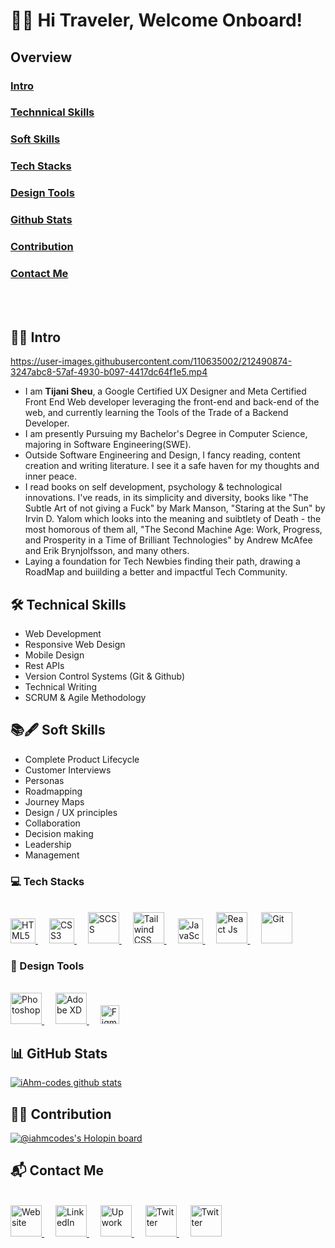 # 👨‍✈️ Hi Traveler, Welcome Onboard!
## Overview 
### [Intro](https://github.com/iAhm-codes/iAhm-codes/edit/main/README.md#%EF%B8%8F-intro)
### [Technnical Skills](https://github.com/iAhm-codes/iAhm-codes/edit/main/README.md#-technical-skills)
### [Soft Skills](https://github.com/iAhm-codes/iAhm-codes/edit/main/README.md#-soft-skills)
### [Tech Stacks](https://github.com/iAhm-codes/iAhm-codes/edit/main/README.md#-tech-stacks)
### [Design Tools](https://github.com/iAhm-codes/iAhm-codes/edit/main/README.md#-design-tools)
### [Github Stats](https://github.com/iAhm-codes/iAhm-codes/edit/main/README.md#-github-stats)
### [Contribution](https://github.com/iAhm-codes/iAhm-codes/edit/main/README.md#-contribution)
### [Contact Me](https://github.com/iAhm-codes/iAhm-codes/edit/main/README.md#-contact-me)
<br>
<br>

## 👷‍♂️ Intro

https://user-images.githubusercontent.com/110635002/212490874-3247abc8-57af-4930-b097-4417dc64f1e5.mp4

- I am **Tijani Sheu**, a Google Certified UX Designer and Meta Certified Front End Web developer leveraging the front-end and back-end of the web, and currently learning the Tools of the Trade of a Backend Developer.
- I am presently Pursuing my Bachelor's Degree in Computer Science, majoring in Software Engineering(SWE).
- Outside Software Engineering and Design, I fancy reading, content creation and writing literature. I see it a safe haven for my thoughts and inner peace.
- I read books on self development, psychology & technological innovations. I've reads, in its simplicity and diversity, books like "The Subtle Art of not giving a Fuck" by Mark Manson, "Staring at the Sun" by Irvin D. Yalom which looks into the meaning and suibtlety of Death - the most homorous of them all, "The Second Machine Age: Work, Progress, and Prosperity in a Time of Brilliant Technologies" by Andrew McAfee and Erik Brynjolfsson, and many others.
- Laying a foundation for Tech Newbies finding their path, drawing a RoadMap and buiilding a better and impactful Tech Community. 

## 🛠 Technical Skills

- Web Development
- Responsive Web Design
- Mobile Design
- Rest APIs
- Version Control Systems (Git & Github)
- Technical Writing
- SCRUM & Agile Methodology

## 📚🖋 Soft Skills
- Complete Product Lifecycle
- Customer Interviews
- Personas
- Roadmapping
- Journey Maps
- Design / UX principles
- Collaboration
- Decision making
- Leadership
- Management

### 💻 Tech Stacks
<br>
<a href="https://www.w3.org/TR/html5/">
  <img src="https://user-images.githubusercontent.com/110635002/212481330-1665da36-786f-4b1f-9274-0ad47a9ad1e1.png" alt="HTML5" width="40" height="auto">
</a>
&emsp;
<a href="https://www.w3.org/TR/CSS/">
  <img src="https://user-images.githubusercontent.com/110635002/212481424-58c4568a-428f-4c22-922a-5812474803b6.png" alt="CSS3" width="40" height="auto">
</a>
&emsp;
<a href="https://sass-lang.com/">
  <img src="https://user-images.githubusercontent.com/110635002/212481448-27f9436f-05f9-46f8-8005-c3f08ad7afe2.png" alt="SCSS" width="50" height="auto">
</a>
&emsp;
<a href="https://tailwindcss.com/">
  <img src="https://user-images.githubusercontent.com/110635002/212481476-1013b4cb-a201-42f5-a1d1-05c18487b69f.png" alt="Tailwind CSS" width="50" height="auto">
</a>
&emsp;
<a href="https://developer.mozilla.org/en-US/docs/Web/JavaScript/">
  <img src="https://user-images.githubusercontent.com/110635002/212481579-6386d75a-dc45-43dd-9abf-4378402b5cc7.png" alt="JavaScript" width="40" height="auto">
</a>
&emsp;
<a href="https://reactjs.org/">
  <img src="https://user-images.githubusercontent.com/110635002/212481505-5cbf2f8f-c273-4e66-9a3a-37509bc57b95.png" alt="React Js" width="50" height="auto">
</a>
&emsp;
<a href="https://git-scm.com/">
  <img src="https://user-images.githubusercontent.com/110635002/212484464-3364eeed-e9b1-437e-ac1c-7f91754074fe.png" alt="Git" width="50" height="auto">
</a>

### 🎨 Design Tools
<br>
<a href="https://www.adobe.com/">
  <img src="https://user-images.githubusercontent.com/110635002/212484834-ece6a7f9-27e8-4e5f-aea1-f148530d5b50.png" alt="Photoshop" width="50" height="auto">
</a>
&emsp;
<a href="https://www.adobe.com/">
  <img src="https://user-images.githubusercontent.com/110635002/212485088-2f7135cf-9ff9-4ce7-bbd0-d42bbf61e998.png" alt="Adobe XD" width="50" height="auto">
</a>
&emsp;
<a href="https://www.figma.com/">
  <img src="https://user-images.githubusercontent.com/110635002/212485203-29499c65-e805-474b-b1da-c5fbb6abb7cb.png" alt="Figma" width="30" height="auto">
</a>

## 📊 GitHub Stats

[![iAhm-codes github stats](https://github-readme-stats.vercel.app/api?username=iahm-codes&count_private=true&show_icons=true&theme=radical)](https://github.com/iAhm-codes/github-readme-stats)

## 👨‍💻 Contribution

[![@iahmcodes's Holopin board](https://holopin.me/iahmcodes)](https://holopin.io/@iahmcodes)

## 📬 Contact Me
<br>
<a href="https://ahmaddev.netlify.app/">
  <img src="https://user-images.githubusercontent.com/110635002/212486825-d05f5241-9994-4cc1-84a4-d10caf912c46.png" alt="Website" width="50" height="auto">
</a>
&emsp;
<a href="https://www.linkedin.com/in/sheutijani">
  <img src="https://user-images.githubusercontent.com/110635002/212486619-c14c0c5b-baa7-4471-9940-9fac0fecddc1.png" alt="LinkedIn" width="50" height="auto">
</a>
&emsp;
<a href="https://www.upwork.com/freelancers/~016ed46f7a925743a9">
  <img src="https://user-images.githubusercontent.com/110635002/212486360-c9fd4cbd-a65d-4aea-b76a-05d605349148.png" alt="Upwork" width="50" height="auto">
</a>
&emsp;
<a href="https://www.twitter.com/AhmadPMTijani">
  <img src="https://user-images.githubusercontent.com/110635002/212486411-ac907af3-f99c-43e9-8939-d7366f2a59a7.png" alt="Twitter" width="50" height="auto">
</a>
&emsp;
<a href="mailto:omegabliss23@gmail.com">
  <img src="https://user-images.githubusercontent.com/110635002/212486524-5509b1a6-9393-4120-b177-b6c9f0e687d2.png" alt="Twitter" width="50" height="auto">
</a>
